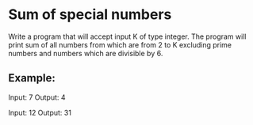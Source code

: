 # Sum of special numbers
Write a program that will accept input K of type integer. The program will print sum of all numbers from which are from 2 to K excluding prime numbers and numbers which are divisible by 6.

## Example:
Input: 7
Output: 4

Input: 12
Output: 31

